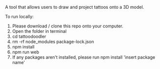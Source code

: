A tool that allows users to draw and project tattoos onto a 3D model. 

To run locally: 
1. Please download / clone this repo onto your computer.
2. Open the folder in terminal
3. cd tattoodoodler
4. rm -rf node_modules package-lock.json
5. npm install
6. npm run web
7. If any packages aren't installed, please run npm install 'insert package name'
